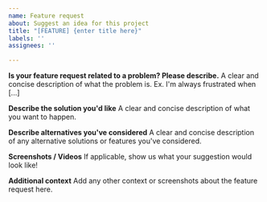 ```yaml
---
name: Feature request
about: Suggest an idea for this project
title: "[FEATURE] {enter title here}"
labels: ''
assignees: ''

---
```


**Is your feature request related to a problem? Please describe.**
A clear and concise description of what the problem is. Ex. I'm always frustrated when [...]

**Describe the solution you'd like**
A clear and concise description of what you want to happen.

**Describe alternatives you've considered**
A clear and concise description of any alternative solutions or features you've considered.

**Screenshots / Videos**
If applicable, show us what your suggestion would look like!

**Additional context**
Add any other context or screenshots about the feature request here.
